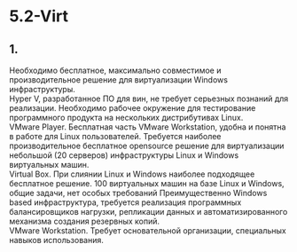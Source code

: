 # 5.2-Virt

## 1. 
   Необходимо бесплатное, максимально совместимое и производительное решение для виртуализации Windows инфраструктуры.  
  Hyper V, разработанное ПО для вин, не требует серьезных познаний для реализации.
   Необходимо рабочее окружение для тестирование программного продукта на нескольких дистрибутивах Linux.  
  VMware Player. Бесплатная часть VMware Workstation, удобна и понятна в работе для Linux пользователей.
    Требуется наиболее производительное бесплатное opensource решение для виртуализации небольшой (20 серверов) инфраструктуры Linux и Windows виртуальных машин.  
  Virtual Box. При слиянии Linux и Windows наиболее подходящее бесплатное решение.
100 виртуальных машин на базе Linux и Windows, общие задачи, нет особых требований
   Преимущественно Windows based инфраструктура, требуется реализация программных балансировщиков нагрузки, репликации данных и автоматизированного механизма создания резервных копий.  
  VMware Workstation. Требует основательной организации, специальных навыков использования.
